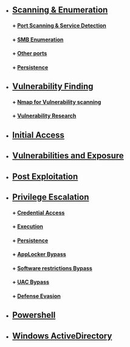 * ##  [  Scanning & Enumeration](https://github.com/sarathlalup/Cyber-security/tree/master/Windows%20Exploitaion/02.Scanning%20%26%20Enumeration)
   #### + [     Port Scanning & Service Detection](https://github.com/sarathlalup/Cyber-security/blob/master/Scanning%26Enumeration/Port%20Scanning%20%26%20Service%20Detection)
   
   #### + [     SMB Enumeration](https://github.com/sarathlalup/Cyber-security/tree/master/Windows%20Exploitaion/Penetration%20Testing/SMB%20Penetration%20Testing)
   #### + [     Other ports](https://github.com/sarathlalup/Cyber-security/tree/master/Penetration%20Testing)
   
   #### + [     Persistence](https://github.com/sarathlalup/Cyber-security/tree/master/Windows%20Exploitaion/Persistence)

* ##  [ Vulnerability Finding](https://github.com/sarathlalup/Cyber-security/tree/master/Windows%20Exploitaion/03.Vulnerability%20Finding)

   #### + [     Nmap for Vulnerability scanning](https://github.com/sarathlalup/Cyber-security/blob/master/Scanning%26Enumeration/Nmap%20for%20Web%20vulnerability%20scanning)
   
   #### + [     Vulnerability Research](https://github.com/sarathlalup/Cyber-security/blob/master/Vulnerability%20Finding/Vulnerability%20Research)

* ##  [ Initial Access](https://github.com/sarathlalup/Cyber-security/tree/master/Windows%20Exploitaion/Initial%20Access)

* ##  [ Vulnerabilities and Exposure](https://github.com/sarathlalup/Cyber-security/tree/master/Windows%20Exploitaion/Vulnerabilities%20and%20Exposure)

* ##  [ Post Exploitation](https://github.com/sarathlalup/Cyber-security/tree/master/Windows%20Exploitaion/Post%20Exploitaion)

* ##  [ Privilege Escalation](https://github.com/sarathlalup/Cyber-security/tree/master/Windows%20Exploitaion/Privilege%20escalation)

   #### + [     Credential Access](https://github.com/sarathlalup/Cyber-security/tree/master/Windows%20Exploitaion/Credential%20Access)
   #### + [     Execution](https://github.com/sarathlalup/Cyber-security/tree/master/Windows%20Exploitaion/Execution)
   
   #### + [     Persistence](https://github.com/sarathlalup/Cyber-security/tree/master/Windows%20Exploitaion/Persistence)
   
   #### + [     AppLocker Bypass](https://github.com/sarathlalup/Cyber-security/tree/master/Windows%20Exploitaion/Privilege%20escalation/AppLocker%20Bypass)
   #### + [     Software restrictions Bypass](https://github.com/sarathlalup/Cyber-security/tree/master/Windows%20Exploitaion/Privilege%20escalation/Software%20restrictions%20Bypass)
   
   #### + [     UAC Bypass](https://github.com/sarathlalup/Cyber-security/tree/master/Windows%20Exploitaion/Privilege%20escalation/User%20Account%20Control%20Bypass)
  
  #### + [     Defense Evasion](https://github.com/sarathlalup/Cyber-security/tree/master/Windows%20Exploitaion/Defense%20Evasion)
  
* ##  [Powershell](https://github.com/sarathlalup/Cyber-security/tree/master/Windows%20Exploitaion/Powershell)

* ##  [Windows ActiveDirectory](https://github.com/sarathlalup/Cyber-security/tree/master/Windows%20Exploitaion/Windows%20ActiveDirectory)
